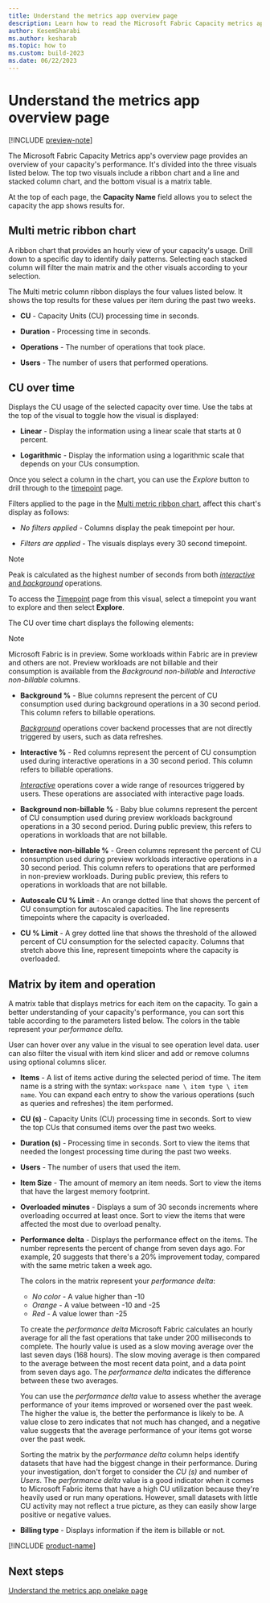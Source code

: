 ```yaml
---
title: Understand the metrics app overview page
description: Learn how to read the Microsoft Fabric Capacity metrics app's overview page.
author: KesemSharabi
ms.author: kesharab
ms.topic: how to
ms.custom: build-2023
ms.date: 06/22/2023
---
```


# Understand the metrics app overview page

[!INCLUDE [preview-note](../includes/preview-note.md)]

The Microsoft Fabric Capacity Metrics app's overview page provides an overview of your capacity's performance. It's divided into the three visuals listed below. The top two visuals include a ribbon chart and a line and stacked column chart, and the bottom visual is a matrix table.

At the top of each page, the **Capacity Name** field allows you to select the capacity the app shows results for.

## Multi metric ribbon chart

A ribbon chart that provides an hourly view of your capacity's usage. Drill down to a specific day to identify daily patterns. Selecting each stacked column will filter the main matrix and the other visuals according to your selection.

The Multi metric column ribbon displays the four values listed below. It shows the top results for these values per item during the past two weeks.

* **CU** - Capacity Units (CU) processing time in seconds.

* **Duration** - Processing time in seconds.

* **Operations** - The number of operations that took place.

* **Users** - The number of users that performed operations.

## CU over time

Displays the CU usage of the selected capacity over time. Use the tabs at the top of the visual to toggle how the visual is displayed:

* **Linear** - Display the information using a linear scale that starts at 0 percent.

* **Logarithmic** - Display the information using a logarithmic scale that depends on your CUs consumption.

Once you select a column in the chart, you can use the *Explore* button to drill through to the [timepoint](metrics-app-timepoint-page.md) page.

Filters applied to the page in the [Multi metric ribbon chart](#multi-metric-ribbon-chart), affect this chart's display as follows:

* *No filters applied* - Columns display the peak timepoint per hour.

* *Filters are applied* -  The visuals displays every 30 second timepoint.

>[!NOTE]
>Peak is calculated as the highest number of seconds from both [*interactive* and *background*](/power-bi/enterprise/service-premium-interactive-background-operations) operations.

To access the [Timepoint](metrics-app-timepoint-page.md) page from this visual, select a timepoint you want to explore and then select **Explore**.

The CU over time chart displays the following elements:

>[!NOTE]
>Microsoft Fabric is in preview. Some workloads within Fabric are in preview and others are not. Preview workloads are not billable and their consumption is available from the *Background non-billable* and *Interactive non-billable* columns.

* **Background %** - Blue columns represent the percent of CU consumption used during background operations in a 30 second period. This column refers to billable operations.
    
    [*Background*](/power-bi/enterprise/service-premium-interactive-background-operations#background-operations) operations cover backend processes that are not directly triggered by users, such as data refreshes.

* **Interactive %** - Red columns represent the percent of CU consumption used during interactive operations in a 30 second period. This column refers to billable operations.

    [*Interactive*](/power-bi/enterprise/service-premium-interactive-background-operations#interactive-operations) operations cover a wide range of resources triggered by users. These operations are associated with interactive page loads.

* **Background non-billable %** - Baby blue columns represent the percent of CU consumption used during preview workloads background operations in a 30 second period. During public preview, this refers to operations in workloads that are not billable.

* **Interactive non-billable %** - Green columns represent the percent of CU consumption used during preview workloads interactive operations in a 30 second period. This column refers to operations that are performed in non-preview workloads. During public preview, this refers to operations in workloads that are not billable.

* **Autoscale CU % Limit** - An orange dotted line that shows the percent of CU consumption for autoscaled capacities. The line represents timepoints where the capacity is overloaded.

* **CU % Limit** - A grey dotted line that shows the threshold of the allowed percent of CU consumption for the selected capacity. Columns that stretch above this line, represent timepoints where the capacity is overloaded.

## Matrix by item and operation

A matrix table that displays metrics for each item on the capacity. To gain a better understanding of your capacity's performance, you can sort this table according to the parameters listed below. The colors in the table represent your *performance delta*.

User can hover over any value in the visual to see operation level data. user can also filter the visual with item kind slicer and add or remove columns using optional columns slicer.

* **Items** - A list of items active during the selected period of time. The item name is a string with the syntax: `workspace name \ item type \ item name`. You can expand each entry to show the various operations (such as queries and refreshes) the item performed.

* **CU (s)** - Capacity Units (CU) processing time in seconds. Sort to view the top CUs that consumed items over the past two weeks.

* **Duration (s)** - Processing time in seconds. Sort to view the items that needed the longest processing time during the past two weeks.

* **Users** - The number of users that used the item.

* **Item Size** - The amount of memory an item needs. Sort to view the items that have the largest memory footprint.

* **Overloaded minutes** - Displays a sum of 30 seconds increments where overloading occurred at least once. Sort to view the items that were affected the most due to overload penalty.

* **Performance delta** - Displays the performance effect on the items. The number represents the percent of change from seven days ago. For example, 20 suggests that there's a 20% improvement today, compared with the same metric taken a week ago.

    The colors in the matrix represent your *performance delta*:
    * *No color* - A value higher than -10
    * *Orange* - A value between -10 and -25
    * *Red* - A value lower than -25

    To create the *performance delta* Microsoft Fabric calculates an hourly average for all the fast operations that take under 200 milliseconds to complete. The hourly value is used as a slow moving average over the last seven days (168 hours). The slow moving average is then compared to the average between the most recent data point, and a data point from seven days ago. The *performance delta* indicates the difference between these two averages.

    You can use the *performance delta* value to assess whether the average performance of your items improved or worsened over the past week. The higher the value is, the better the performance is likely to be. A value close to zero indicates that not much has changed, and a negative value suggests that the average performance of your items got worse over the past week.

    Sorting the matrix by the *performance delta* column helps identify datasets that have had the biggest change in their performance. During your investigation, don't forget to consider the *CU (s)* and number of *Users*. The *performance delta* value is a good indicator when it comes to Microsoft Fabric items that have a high CU utilization because they're heavily used or run many operations. However, small datasets with little CU activity may not reflect a true picture, as they can easily show large positive or negative values.

* **Billing type** - Displays information if the item is billable or not.


[!INCLUDE [product-name](../includes/metrics-app-preview-status.md)]

## Next steps

[Understand the metrics app onelake page](metrics-app-onelake-page.md)
